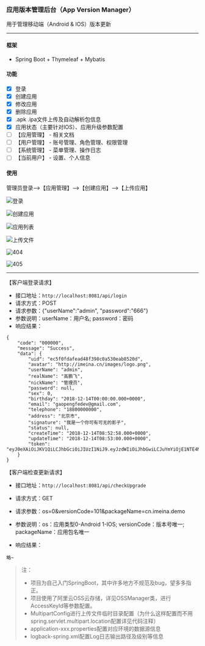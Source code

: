 ### 应用版本管理后台（App Version Manager）

用于管理移动端（Android & IOS）版本更新

---

#### 框架

- Spring Boot + Thymeleaf + Mybatis

#### 功能

- [x] 登录
- [x] 创建应用
- [x] 修改应用
- [x] 删除应用
- [x] .apk .ipa文件上传及自动解析包信息
- [x] 应用状态（主要针对IOS）、应用升级参数配置
- [ ] 【应用管理】 - 相关文档
- [ ] 【用户管理】 - 账号管理、角色管理、权限管理
- [ ] 【系统管理】 - 菜单管理、操作日志
- [ ] 【当前用户】 - 设置、个人信息

#### 使用

管理员登录-->【应用管理】-->【创建应用】-->【上传应用】

![登录](http://images.imeina.cn/images/login.png)

![创建应用](http://images.imeina.cn/images/create-app.png)

![应用列表](http://images.imeina.cn/images/app-list.png)

![上传文件](http://images.imeina.cn/images/upload-app.png)

![404](http://images.imeina.cn/images/404.png)

![405](http://images.imeina.cn/images/405.png)

***

【客户端登录请求】

- 接口地址：`http://localhost:8081/api/login`
- 请求方式：POST
- 请求参数：{"userName":"admin", "password":"666"}
- 参数说明：userName：用户名; password：密码
- 响应结果：

```
{
    "code": "000000",
    "message": "Success",
    "data": {
        "uid": "ec5f0fdafead48f398c0a530eab8520d",
        "avatar": "http://imeina.cn/images/logo.png",
        "userName": "admin",
        "realName": "高鹏飞",
        "nickName": "管理员",
        "password": null,
        "sex": 0,
        "birthday": "2018-12-14T00:00:00.000+0000",
        "email": "gaopengfedev@gmail.com",
        "telephone": "18800000000",
        "address": "北京市",
        "signature": "我是一个你可有可无的影子",
        "status": null,
        "createTime": "2018-12-14T08:52:58.000+0000",
        "updateTime": "2018-12-14T08:53:00.000+0000",
        "token": "eyJ0eXAiOiJKV1QiLCJhbGciOiJIUzI1NiJ9.eyJzdWIiOiJhbGwiLCJuYmYiOjE1NTE4MDY3MTcsImlzcyI6ImRhbnl1YW50ZWNoLmNvbSIsImV4cCI6MTU1MTg5MzExNywiaWF0IjoxNTUxODA2NzE3LCJqdGkiOiJlODg4MjE0NWQzY2E0YmRhOTlmNDg0NDdlMjdkNjVkZiJ9.pZyngzgw9t9OSSJQD0lC3ndUxa8AqxVXDFu4ytO9X5s"
    }
}
```

【客户端检查更新请求】

- 接口地址：`http://localhost:8081/api/checkUpgrade`

- 请求方式：GET

- 请求参数：os=0&versionCode=101&packageName=cn.imeina.demo

- 参数说明：os：应用类型0-Android 1-IOS; versionCode：版本号唯一; packageName：应用包名唯一

- 响应结果：

```
略~
```

> 注：
> - 项目为自己入门SpringBoot，其中许多地方不规范及bug，望多多指正。
> - 项目使用了阿里云OSS云存储，详见OSSManager类，进行AccessKeyId等参数配置。
> - MultipartConfig进行上传文件临时目录配置（为什么这样配置而不用spring.servlet.multipart.location配置详见代码注释）
> - application-xxx.properties配置对应环境的数据源信息
> - logback-spring.xml配置Log日志输出路径及级别等信息